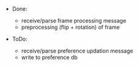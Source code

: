 * Done:

    + receive/parse frame processing message
    + preprocessing (flip + rotation) of frame

* ToDo:

    + receive/parse preference updation message
    + write to preference db

